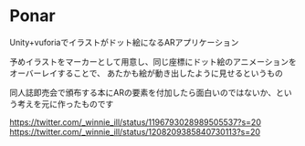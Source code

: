# Ponar

Unity+vuforiaでイラストがドット絵になるARアプリケーション

予めイラストをマーカーとして用意し、同じ座標にドット絵のアニメーションをオーバーレイすることで、
あたかも絵が動き出したように見せるというもの

同人誌即売会で頒布する本にARの要素を付加したら面白いのではないか、という考えを元に作ったものです

https://twitter.com/_winnie_ill/status/1196793028989505537?s=20
https://twitter.com/_winnie_ill/status/1208209385840730113?s=20

